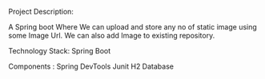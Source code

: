  

Project Description:

A Spring boot Where We can upload and store any no of static image using some Image Url. We can also add Image to existing repository.

Technology Stack:
Spring Boot



Components :
Spring DevTools
Junit
H2 Database
